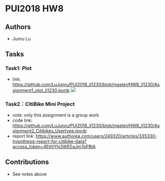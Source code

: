 # PUI2018 HW8

## Authors
- Junru Lu

## Tasks
### Task1: Plot
- link: https://github.com/LuJunru/PUI2018_lj1230/blob/master/HW8_lj1230/Assignment1_plot_lj1230.ipynb
![](https://github.com/LuJunru/PUI2018_lj1230/blob/master/HW8_lj1230/plot.png) 

### Task2：CitiBike Mini Project
- note: only this assignment is a group work
- code link: https://github.com/LuJunru/PUI2018_lj1230/blob/master/HW8_lj1230/Assignment2_Citibikes_Usertype.ipynb
- report link: https://www.authorea.com/users/249320/articles/335330-hypothesis-report-for-citibike-data?access_token=4EtIitYhi3WEEaJm7pPBjA

## Contributions
- See notes above